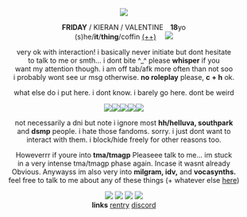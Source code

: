 <div align="center"/>

<img src="https://file.garden/ZeI95KU2fRZAwqZH/ezgif-2-d6815371b5.gif"/>
<p align="center">
  
<b>FRIDAY</b> / KIERAN / VALENTINE⠀  <b>18</b>yo
<br> (s)he/<b>it</b>/<b>thing</b>/coffin [(++)](https://pronouns.cc/@distortedheart) ⠀ <img src="https://file.garden/ZeI95KU2fRZAwqZH/x4bk4s.gif"/>
</p>
<p>very ok with interaction! i basically never initiate but dont hesitate <br> to talk to me or smth... i dont bite ^_^ please <b>whisper</b> if you <br> want my attention though. i am off tab/afk more often than not soo<br> i probably wont see ur msg otherwise. <b>no roleplay</b> please, <b>c + h</b> ok. </p> 
<p>what else do i put here. i dont know. i barely go here. dont be weird</p>
<img src="https://file.garden/ZeI95KU2fRZAwqZH/591115t8qpmw0bs5.gif"/><img src="https://file.garden/ZeI95KU2fRZAwqZH/591115t8qpmw0bs5.gif"/><img src="https://file.garden/ZeI95KU2fRZAwqZH/591115t8qpmw0bs5.gif"/><img src="https://file.garden/ZeI95KU2fRZAwqZH/591115t8qpmw0bs5.gif"/><img src="https://file.garden/ZeI95KU2fRZAwqZH/591115t8qpmw0bs5.gif"/>
<p>not necessarily a dni but note i ignore most <b>hh/helluva, southpark</b><br> and <b>dsmp</b> people. i hate those fandoms. sorry. i just dont want to <br> interact with them. i block/hide freely for other reasons too.</p>

<p>
  
Howeverrr if youre into <b>tma/tmagp</b> Pleaseee talk to me... im stuck <br> in a very intense tma/tmagp phase again. Incase it wasnt already<br> Obvious. Anywayss im also very into <b>milgram, idv,</b> and <b>vocasynths.</b><br>feel free to talk to me about any of these things (+ whatever else [here](https://text.is/watcherscrown))

</p>

<img src="https://file.garden/ZeI95KU2fRZAwqZH/tumblr_f3cf942335fce123d9e5c83e07b1c03d_835629ac_100.png"/> <img src="https://file.garden/ZeI95KU2fRZAwqZH/dbrc5u0-36fb6452-bede-42f2-a113-484618e86df1.gif"/> <img src="https://file.garden/ZeI95KU2fRZAwqZH/b3zw5f.png"/> <img src="https://file.garden/ZeI95KU2fRZAwqZH/df3owqy-63035deb-c6d1-495f-b686-94d39123bec4.gif"/>
<br> <b>links</b> [rentry](https://text.is/bouchard) [discord](https://discordapp.com/users/323915172676894720)
</div>
